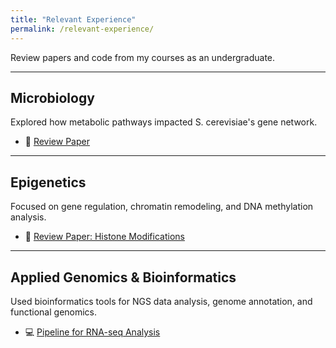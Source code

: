 ```yaml
---
title: "Relevant Experience"
permalink: /relevant-experience/
---
```


Review papers and code from my courses as an undergraduate.

---

## <i class="fas fa-microscope"></i> Microbiology

Explored how metabolic pathways impacted S. cerevisiae's gene network.

- 📄 [Review Paper](../assets/files/microbiology-lab-report.pdf)

---

## <i class="fas fa-dna"></i> Epigenetics

Focused on gene regulation, chromatin remodeling, and DNA methylation analysis.

- 📄 [Review Paper: Histone Modifications](../assets/files/epigenetics-paper.pdf)

---

## <i class="fas fa-chart-line"></i> Applied Genomics & Bioinformatics

Used bioinformatics tools for NGS data analysis, genome annotation, and functional genomics.

- 💻 [Pipeline for RNA-seq Analysis](https://github.com/yourusername/genomics-rnaseq)
